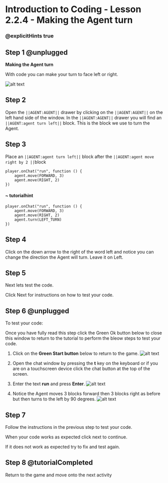 # Introduction to Coding - Lesson 2.2.4 - Making the Agent turn

### @explicitHints true

## Step 1 @unplugged
**Making the Agent turn**

With code you can make your turn to face left or right.


![alt text](https://introductionv3.codingcredentials.com/Lesson3/3.2.4/images/1.gif?raw=true "Turn")

## Step 2
Open the ``||AGENT:AGENT||`` drawer by clicking on the ``||AGENT:AGENT||`` on the left hand side of the window. In the ``||AGENT:AGENT||`` drawer you will find an ``||AGENT:agent turn left||`` block. This is the block we use to turn the Agent.

## Step 3
Place an ``||AGENT:agent turn left||`` block after the ``||AGENT:agent move right by 2 ||``block

```template
player.onChat("run", function () {
    agent.move(FORWARD, 3)
	agent.move(RIGHT, 2)
})
```
#### ~ tutorialhint
```blocks
player.onChat("run", function () {
    agent.move(FORWARD, 3)
	agent.move(RIGHT, 2)
	agent.turn(LEFT_TURN)
})
```

## Step 4
Click on the down arrow to the right of the word left and notice you can change the direction the Agent will turn. Leave it on Left.

## Step 5
Next lets test the code.

Click Next for instructions on how to test your code.

## Step 6 @unplugged
To test your code:

Once you have fully read this step click the Green Ok button below to close this window to return to the tutorial to perform the bleow steps to test your code.

1. Click on the **Green Start button** below to return to the game.
![alt text](https://introductionv3.codingcredentials.com/Lesson3/3.1.1/images/4.jpg?raw=true "Start")


2. Open the chat window by pressing the **t** key on the keyboard or if you are on a touchscreen device click the chat button at the top of the screen.


3. Enter the text **run** and press **Enter**.
![alt text](https://introductionv3.codingcredentials.com/Lesson3/3.2.4/images/1.jpg?raw=true "Run")


4. Notice the Agent moves 3 blocks forward then 3 blocks right as before but then turns to the left by 90 degrees.
![alt text](https://introductionv3.codingcredentials.com/Lesson3/3.2.4/images/2.jpg?raw=true "Run")

## Step 7
Follow the instructions in the previous step to test your code.

When your code works as expected click next to continue.

If it does not work as expected try to fix and test again.

## Step 8 @tutorialCompleted
Return to the game and move onto the next activity